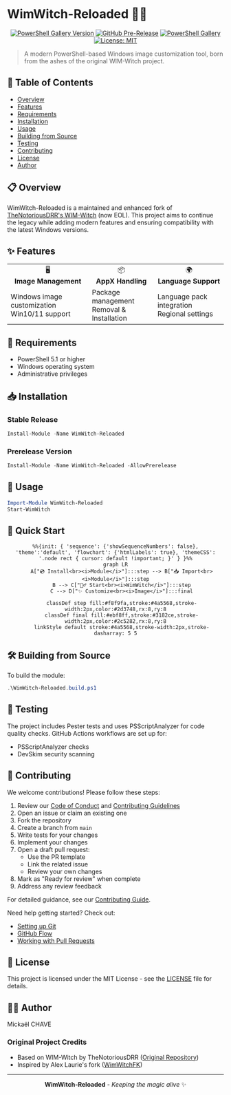 # WimWitch-Reloaded 🧙‍♂️

<div align="center">

[![PowerShell Gallery Version](https://img.shields.io/powershellgallery/v/WimWitch-Reloaded?style=flat-square&label=Release&color=blue)](https://www.powershellgallery.com/packages/WimWitch-Reloaded)
[![GitHub Pre-Release](https://img.shields.io/github/v/release/mchave3/WimWitch-Reloaded?include_prereleases&style=flat-square&label=Pre-Release&color=orange)](https://github.com/mchave3/WimWitch-Reloaded/releases)
[![PowerShell Gallery](https://img.shields.io/powershellgallery/dt/WimWitch-Reloaded?style=flat-square&color=green)](https://www.powershellgallery.com/packages/WimWitch-Reloaded)
[![License: MIT](https://img.shields.io/badge/License-MIT-blue.svg?style=flat-square)](LICENSE)

</div>

> A modern PowerShell-based Windows image customization tool, born from the ashes of the original WIM-Witch project.

<!--
<div align="center">
    <img src="docs/assets/logo.png" alt="WimWitch-Reloaded Logo" width="200"/>
</div>
-->

## 📑 Table of Contents
- [Overview](#-overview)
- [Features](#-features)
- [Requirements](#-requirements)
- [Installation](#-installation)
- [Usage](#-usage)
- [Building from Source](#️-building-from-source)
- [Testing](#-testing)
- [Contributing](#-contributing)
- [License](#-license)
- [Author](#-author)

## 📋 Overview

WimWitch-Reloaded is a maintained and enhanced fork of [TheNotoriousDRR's WIM-Witch](https://github.com/thenotoriousdrr/WIM-Witch) (now EOL). This project aims to continue the legacy while adding modern features and ensuring compatibility with the latest Windows versions.

## ✨ Features

<div align="center">
  <table>
    <tr>
      <td align="center">🖥️<br><b>Image Management</b></td>
      <td align="center">📦<br><b>AppX Handling</b></td>
      <td align="center">🌍<br><b>Language Support</b></td>
    </tr>
    <tr>
      <td>Windows image customization<br>Win10/11 support</td>
      <td>Package management<br>Removal & Installation</td>
      <td>Language pack integration<br>Regional settings</td>
    </tr>
  </table>
</div>

## 🔧 Requirements

- PowerShell 5.1 or higher
- Windows operating system
- Administrative privileges

## 📥 Installation

### Stable Release
```powershell
Install-Module -Name WimWitch-Reloaded
```

### Prerelease Version
```powershell
Install-Module -Name WimWitch-Reloaded -AllowPrerelease
```

## 🚀 Usage

```powershell
Import-Module WimWitch-Reloaded
Start-WimWitch
```

## 🎯 Quick Start

<div align="center">

```mermaid
%%{init: { 'sequence': {'showSequenceNumbers': false}, 'theme':'default', 'flowchart': {'htmlLabels': true}, 'themeCSS': '.node rect { cursor: default !important; }' } }%%
graph LR
    A["💿 Install<br><i>Module</i>"]:::step --> B["📥 Import<br><i>Module</i>"]:::step
    B --> C["🧙‍♂️ Start<br><i>WimWitch</i>"]:::step
    C --> D["✨ Customize<br><i>Image</i>"]:::final
    
    classDef step fill:#f8f9fa,stroke:#4a5568,stroke-width:2px,color:#2d3748,rx:8,ry:8
    classDef final fill:#ebf8ff,stroke:#3182ce,stroke-width:2px,color:#2c5282,rx:8,ry:8
    linkStyle default stroke:#4a5568,stroke-width:2px,stroke-dasharray: 5 5
```

</div>

## 🛠️ Building from Source

To build the module:

```powershell
.\WimWitch-Reloaded.build.ps1
```

## 🧪 Testing

The project includes Pester tests and uses PSScriptAnalyzer for code quality checks. GitHub Actions workflows are set up for:
- PSScriptAnalyzer checks
- DevSkim security scanning

## 👥 Contributing

We welcome contributions! Please follow these steps:

1. Review our [Code of Conduct](.github/CODE_OF_CONDUCT.md) and [Contributing Guidelines](.github/CONTRIBUTING.md)
2. Open an issue or claim an existing one
3. Fork the repository
4. Create a branch from `main`
5. Write tests for your changes
6. Implement your changes
7. Open a draft pull request:
   - Use the PR template
   - Link the related issue
   - Review your own changes
8. Mark as "Ready for review" when complete
9. Address any review feedback

For detailed guidance, see our [Contributing Guide](.github/CONTRIBUTING.md).

Need help getting started? Check out:
- [Setting up Git](https://docs.github.com/get-started/quickstart/set-up-git)
- [GitHub Flow](https://docs.github.com/get-started/quickstart/github-flow)
- [Working with Pull Requests](https://docs.github.com/github/collaborating-with-pull-requests)

## 📄 License

This project is licensed under the MIT License - see the [LICENSE](LICENSE) file for details.

## 👨‍💻 Author

Mickaël CHAVE

### Original Project Credits
- Based on WIM-Witch by TheNotoriousDRR ([Original Repository](https://github.com/thenotoriousdrr/WIM-Witch))
- Inspired by Alex Laurie's fork ([WimWitchFK](https://github.com/alaurie/WimWitchFK))

---

<div align="center">

**WimWitch-Reloaded** - _Keeping the magic alive_ ✨
</div>
